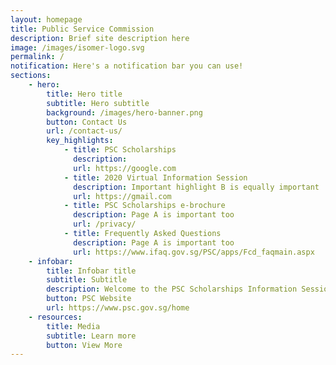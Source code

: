 ```yaml
---
layout: homepage
title: Public Service Commission
description: Brief site description here
image: /images/isomer-logo.svg
permalink: /
notification: Here's a notification bar you can use!
sections:
    - hero:
        title: Hero title
        subtitle: Hero subtitle
        background: /images/hero-banner.png
        button: Contact Us
        url: /contact-us/
        key_highlights:
            - title: PSC Scholarships
              description: 
              url: https://google.com
            - title: 2020 Virtual Information Session
              description: Important highlight B is equally important
              url: https://gmail.com
            - title: PSC Scholarships e-brochure
              description: Page A is important too
              url: /privacy/
            - title: Frequently Asked Questions
              description: Page A is important too
              url: https://www.ifaq.gov.sg/PSC/apps/Fcd_faqmain.aspx
    - infobar:
        title: Infobar title
        subtitle: Subtitle
        description: Welcome to the PSC Scholarships Information Session portal! Visit the above links to access information on PSC Scholarships and our first-ever virtual information session. For more information on PSC Scholarships and application, please visit the PSC website.
        button: PSC Website
        url: https://www.psc.gov.sg/home
    - resources:
        title: Media
        subtitle: Learn more
        button: View More
---
```

